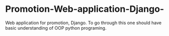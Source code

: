 # Promotion-Web-application-Django-
Web application for promotion, Django. To go through this one should have basic understanding of OOP python programing. 
